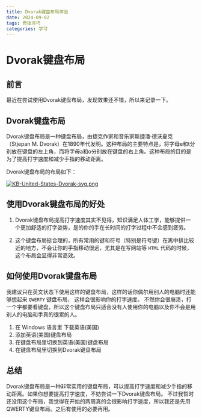 ```yaml
---
title: Dvorak键盘布局体验
date: 2024-09-02
tags: 奇技淫巧
categories: 学习
---
```


# Dvorak键盘布局

## 前言

最近在尝试使用Dvorak键盘布局，发现效果还不错，所以来记录一下。

## Dvorak键盘布局

Dvorak键盘布局是一种键盘布局，由捷克作家和音乐家斯捷潘·德沃夏克（Stjepan M. Dvorak）在1890年代发明。这种布局的主要特点是，将字母e和t分别放在键盘的左上角，而将字母a和o分别放在键盘的右上角。这种布局的目的是为了提高打字速度和减少手指的移动距离。

Dvorak键盘布局的布局如下：

[![KB-United-States-Dvorak-svg.png](https://i.postimg.cc/TwR1Tdsv/KB-United-States-Dvorak-svg.png)](https://postimg.cc/HJhd2gH6)

## 使用Dvorak键盘布局的好处

1. Dvorak键盘布局提高打字速度其实不见得，知识满足人体工学，能够提供一个更加舒适的打字姿势，是的你的手在长时间的打字过程中不会感到疲劳。

2. 这个键盘布局挺合理的，所有常用的键和符号（特别是符号键）在离中排比较近的地方，不会让你的手指移动很远，尤其是在写网站等 `HTML` 代码的时候，这个布局会显得非常高效。

## 如何使用Dvorak键盘布局

我建议只在英文状态下使用这样的键盘布局，这样的话你偶尔用别人的电脑时还能够想起来 `QWERTY` 键盘布局， 这样会很影响你的打字速度。 不然你会很崩溃，打一个字都要看键盘，所以这个键盘布局只适合没有人使用你的电脑以及你不会是用别人的电脑和手真的很累的人。

1. 在 Windows 语言里 下载英语(美国)
2. 添加英语(美国)键盘布局
3. 在键盘布局里切换到英语(美国)键盘布局
4. 在键盘布局里切换到Dvorak键盘布局

## 总结

Dvorak键盘布局是一种非常实用的键盘布局，可以提高打字速度和减少手指的移动距离。如果你想要提高打字速度，不妨尝试一下Dvorak键盘布局。
不过我暂时还没用这个布局，我觉得在开始的两周真的会很影响打字速度，所以我还是先用QWERTY键盘布局。之后有使用的必要再用。